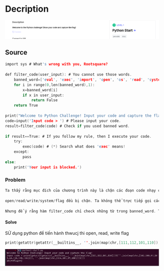 # Decription

![](images/2025-07-30_01-30.png "https://dreamhack.io/wargame/challenges/2068")

## Source
```c
import sys # What's wrong with you, Rootsquare?

def filter_code(user_input): # You cannot use those words.
    banned_word=['eval', 'exec', 'import', 'open', 'os', 'read', 'system', 'write', 'sh', 'break', 'mro', 'cat', 'flag']
    for i in range(0,len(banned_word),1):
        x=banned_word[i]
        if x in user_input:
            return False
    return True

print("Welcome to Python Challenge! Input your code and capture the flag!")
code=input('Input code > ') # Please input your code.
result=filter_code(code) # Check if you used banned word.

if result==True: # If you follow my rule, then I execute your code.
    try:
        exec(code) # (*) Search what does 'exec' means!
    except:
        pass
else:
    print('Your input is blocked.')
```

### Problem

```c
Ta thấy rằng mục đích của chương trình này là chặn các đoạn code nhạy cảm trong banned_word.

open/read/write/system/flag đều bị chặn. Ta không thể trực tiếp gọi các hàm đó để đọc flag được.

Nhưng để ý rằng hàm filter_code chỉ check những từ trong banned_word. Ta có thể nhập theo kiểu ascii/oct/hex để thực hiện yêu cầu mở flag và in ra ngoài.
```
#### Solve
    
SỬ dụng python để tiến hành thwucj thi open, read, write flag

```c
print(getattr(getattr(__builtins__, ''.join(map(chr,[111,112,101,110])))(''.join(map(chr,[102,108,97,103,46,116,120,116]))), ''.join(map(chr,[114,101,97,100])))())
```
![](images/flag.png)
